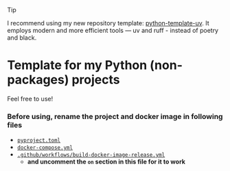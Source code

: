 > [!TIP]
> I recommend using my new repository template: [python-template-uv](https://github.com/barabum0/python-template-uv). It employs modern and more efficient tools — uv and ruff - instead of poetry and black.

# Template for my Python (non-packages) projects
Feel free to use!

### Before using, rename the project and docker image in following files
- [`pyproject.toml`](pyproject.toml)
- [`docker-compose.yml`](docker-compose.yml)
- [`.github/workflows/build-docker-image-release.yml`](.github/workflows/build-docker-image-release.yml)
  - **and uncomment the `on` section in this file for it to work**
